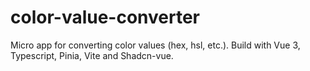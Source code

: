 # color-value-converter
Micro app for converting color values (hex, hsl, etc.). Build with Vue 3, Typescript, Pinia, Vite and Shadcn-vue.
